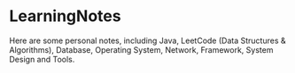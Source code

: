 # LearningNotes

Here are some personal notes, including Java, LeetCode (Data Structures & Algorithms), Database, Operating System, Network,  Framework, System Design and Tools.